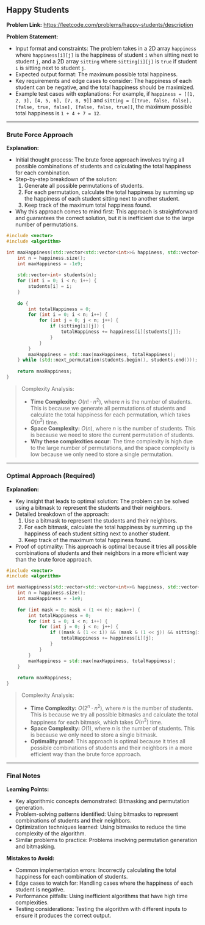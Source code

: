 ## Happy Students

**Problem Link:** https://leetcode.com/problems/happy-students/description

**Problem Statement:**
- Input format and constraints: The problem takes in a 2D array `happiness` where `happiness[i][j]` is the happiness of student `i` when sitting next to student `j`, and a 2D array `sitting` where `sitting[i][j]` is `true` if student `i` is sitting next to student `j`.
- Expected output format: The maximum possible total happiness.
- Key requirements and edge cases to consider: The happiness of each student can be negative, and the total happiness should be maximized.
- Example test cases with explanations: For example, if `happiness = [[1, 2, 3], [4, 5, 6], [7, 8, 9]]` and `sitting = [[true, false, false], [false, true, false], [false, false, true]]`, the maximum possible total happiness is `1 + 4 + 7 = 12`.

---

### Brute Force Approach

**Explanation:**
- Initial thought process: The brute force approach involves trying all possible combinations of students and calculating the total happiness for each combination.
- Step-by-step breakdown of the solution:
  1. Generate all possible permutations of students.
  2. For each permutation, calculate the total happiness by summing up the happiness of each student sitting next to another student.
  3. Keep track of the maximum total happiness found.
- Why this approach comes to mind first: This approach is straightforward and guarantees the correct solution, but it is inefficient due to the large number of permutations.

```cpp
#include <vector>
#include <algorithm>

int maxHappiness(std::vector<std::vector<int>>& happiness, std::vector<std::vector<bool>>& sitting) {
    int n = happiness.size();
    int maxHappiness = -1e9;
    
    std::vector<int> students(n);
    for (int i = 0; i < n; i++) {
        students[i] = i;
    }
    
    do {
        int totalHappiness = 0;
        for (int i = 0; i < n; i++) {
            for (int j = 0; j < n; j++) {
                if (sitting[i][j]) {
                    totalHappiness += happiness[i][students[j]];
                }
            }
        }
        maxHappiness = std::max(maxHappiness, totalHappiness);
    } while (std::next_permutation(students.begin(), students.end()));
    
    return maxHappiness;
}
```

> Complexity Analysis:
> - **Time Complexity:** $O(n! \cdot n^2)$, where $n$ is the number of students. This is because we generate all permutations of students and calculate the total happiness for each permutation, which takes $O(n^2)$ time.
> - **Space Complexity:** $O(n)$, where $n$ is the number of students. This is because we need to store the current permutation of students.
> - **Why these complexities occur:** The time complexity is high due to the large number of permutations, and the space complexity is low because we only need to store a single permutation.

---

### Optimal Approach (Required)

**Explanation:**
- Key insight that leads to optimal solution: The problem can be solved using a bitmask to represent the students and their neighbors.
- Detailed breakdown of the approach:
  1. Use a bitmask to represent the students and their neighbors.
  2. For each bitmask, calculate the total happiness by summing up the happiness of each student sitting next to another student.
  3. Keep track of the maximum total happiness found.
- Proof of optimality: This approach is optimal because it tries all possible combinations of students and their neighbors in a more efficient way than the brute force approach.

```cpp
#include <vector>
#include <algorithm>

int maxHappiness(std::vector<std::vector<int>>& happiness, std::vector<std::vector<bool>>& sitting) {
    int n = happiness.size();
    int maxHappiness = -1e9;
    
    for (int mask = 0; mask < (1 << n); mask++) {
        int totalHappiness = 0;
        for (int i = 0; i < n; i++) {
            for (int j = 0; j < n; j++) {
                if ((mask & (1 << i)) && (mask & (1 << j)) && sitting[i][j]) {
                    totalHappiness += happiness[i][j];
                }
            }
        }
        maxHappiness = std::max(maxHappiness, totalHappiness);
    }
    
    return maxHappiness;
}
```

> Complexity Analysis:
> - **Time Complexity:** $O(2^n \cdot n^2)$, where $n$ is the number of students. This is because we try all possible bitmasks and calculate the total happiness for each bitmask, which takes $O(n^2)$ time.
> - **Space Complexity:** $O(1)$, where $n$ is the number of students. This is because we only need to store a single bitmask.
> - **Optimality proof:** This approach is optimal because it tries all possible combinations of students and their neighbors in a more efficient way than the brute force approach.

---

### Final Notes

**Learning Points:**
- Key algorithmic concepts demonstrated: Bitmasking and permutation generation.
- Problem-solving patterns identified: Using bitmasks to represent combinations of students and their neighbors.
- Optimization techniques learned: Using bitmasks to reduce the time complexity of the algorithm.
- Similar problems to practice: Problems involving permutation generation and bitmasking.

**Mistakes to Avoid:**
- Common implementation errors: Incorrectly calculating the total happiness for each combination of students.
- Edge cases to watch for: Handling cases where the happiness of each student is negative.
- Performance pitfalls: Using inefficient algorithms that have high time complexities.
- Testing considerations: Testing the algorithm with different inputs to ensure it produces the correct output.